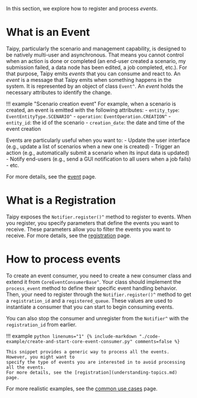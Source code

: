 In this section, we explore how to register and process *events*.

# What is an Event

Taipy, particularly the scenario and management capability, is designed to be natively
multi-user and asynchronous. That means you cannot control when an action is done or completed
(an end-user created a scenario, my submission failed, a data node has been edited, a job
completed, etc.). For that purpose, Taipy emits *events* that you can consume and react to.
An *event* is a message that Taipy emits when something happens in the system. It is
represented by an object of class `Event^`. An *event* holds the necessary attributes to
identify the change.

!!! example "Scenario creation event"
    For example, when a scenario is created, an event is emitted with
    the following attributes:
        - `entity_type`: `EventEntityType.SCENARIO^`
        - `operation`: `EventOperation.CREATION^`
        - `entity_id`: the id of the scenario
        - `creation_date`: the date and time of the event creation

Events are particularly useful when you want to:
    - Update the user interface (e.g., update a list of scenarios when a new one is created)
    - Trigger an action (e.g., automatically submit a scenario when its input data is updated)
    - Notify end-users (e.g., send a GUI notification to all users when a job fails)
    - etc.

For more details, see the [event](events-description.md) page.

# What is a Registration

Taipy exposes the `Notifier.register()^` method to register to events. When you register,
you specify parameters that define the events you want to receive. These parameters
allow you to filter the events you want to receive.
For more details, see the [registration](understanding-topics.md) page.

# How to process events

To create an event consumer, you need to create a new consumer class
and extend it from `CoreEventConsumerBase^`. Your class should implement
the `process_event` method to define their specific event handling behavior.
Then, your need to register through the `Notifier.register()^` method to get a
`registration_id` and a `registered_queue`. These values are used to instantiate
a consumer that you can start to begin consuming events.

You can also stop the consumer and unregister from the `Notifier^` with the `registration_id`
from earlier.

!!! example
    ```python linenums="1"
    {%
    include-markdown "./code-example/create-and-start-core-event-consumer.py"
    comments=false
     %}
    ```

    This snippet provides a generic way to process all the events. However, you might want to 
    specify the type of events you are interested in to avoid processing all the events.
    For more details, see the [registration](understanding-topics.md) page.

For more realistic examples, see the [common use cases](examples.md) page.